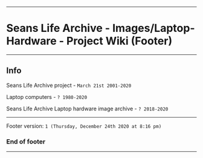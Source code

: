 
***

# Seans Life Archive - Images/Laptop-Hardware - Project Wiki (Footer)

***

## Info

Seans Life Archive project - `March 21st 2001-2020`

Laptop computers - `? 1980-2020`

Seans Life Archive Laptop hardware image archive - `? 2018-2020`

***

Footer version: `1 (Thursday, December 24th 2020 at 8:16 pm)`

### End of footer

***
